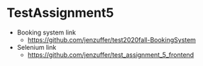 # TestAssignment5

* Booking system link
  * https://github.com/jenzuffer/test2020fall-BookingSystem
* Selenium link
  * https://github.com/jenzuffer/test_assignment_5_frontend
